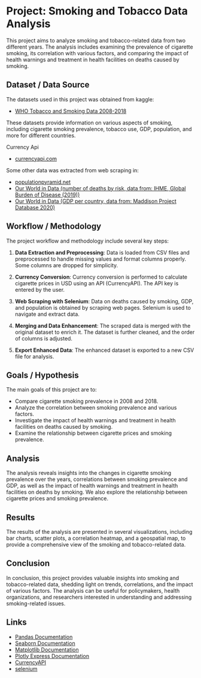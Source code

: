 # Project: Smoking and Tobacco Data Analysis

This project aims to analyze smoking and tobacco-related data from two different years. The analysis includes examining the prevalence of cigarette smoking, its correlation with various factors, and comparing the impact of health warnings and treatment in health facilities on deaths caused by smoking.

## Dataset / Data Source

The datasets used in this project was obtained from kaggle:

- [WHO Tobacco and Smoking Data 2008-2018](https://www.kaggle.com/datasets/ozgurdogan646/who-tobacco-and-smoking-data-20082018)

These datasets provide information on various aspects of smoking, including cigarette smoking prevalence, tobacco use, GDP, population, and more for different countries.

Currency Api

- [currencyapi.com](https://app.currencyapi.com/)

Some other data was extracted from web scraping in:

- [populationpyramid.net](https://www.populationpyramid.net/population-size-per-country/2018/)
- [Our World in Data (number of deaths by risk, data from: IHME, Global Burden of Disease (2019))](https://ourworldindata.org/grapher/number-of-deaths-by-risk-factor?tab=table&time=2018)
- [Our World in Data (GDP per country, data from: Maddison Project Database 2020)](https://ourworldindata.org/grapher/number-of-deaths-by-risk-factor?tab=table&time=2018)

## Workflow / Methodology

The project workflow and methodology include several key steps:

1. **Data Extraction and Preprocessing**: Data is loaded from CSV files and preprocessed to handle missing values and format columns properly. Some columns are dropped for simplicity.

2. **Currency Conversion**: Currency conversion is performed to calculate cigarette prices in USD using an API (CurrencyAPI). The API key is entered by the user.

3. **Web Scraping with Selenium**: Data on deaths caused by smoking, GDP, and population is obtained by scraping web pages. Selenium is used to navigate and extract data.

4. **Merging and Data Enhancement**: The scraped data is merged with the original dataset to enrich it. The dataset is further cleaned, and the order of columns is adjusted.

5. **Export Enhanced Data**: The enhanced dataset is exported to a new CSV file for analysis.

## Goals / Hypothesis

The main goals of this project are to:

- Compare cigarette smoking prevalence in 2008 and 2018.
- Analyze the correlation between smoking prevalence and various factors.
- Investigate the impact of health warnings and treatment in health facilities on deaths caused by smoking.
- Examine the relationship between cigarette prices and smoking prevalence.

## Analysis

The analysis reveals insights into the changes in cigarette smoking prevalence over the years, correlations between smoking prevalence and GDP, as well as the impact of health warnings and treatment in health facilities on deaths by smoking. We also explore the relationship between cigarette prices and smoking prevalence.

## Results

The results of the analysis are presented in several visualizations, including bar charts, scatter plots, a correlation heatmap, and a geospatial map, to provide a comprehensive view of the smoking and tobacco-related data.

## Conclusion

In conclusion, this project provides valuable insights into smoking and tobacco-related data, shedding light on trends, correlations, and the impact of various factors. The analysis can be useful for policymakers, health organizations, and researchers interested in understanding and addressing smoking-related issues.

## Links

- [Pandas Documentation](https://pandas.pydata.org/docs/)
- [Seaborn Documentation](https://seaborn.pydata.org/)
- [Matplotlib Documentation](https://matplotlib.org/)
- [Plotly Express Documentation](https://plotly.com/python/plotly-express/)
- [CurrencyAPI](https://currencyapi.com/)
- [selenium](https://www.selenium.dev/documentation/)